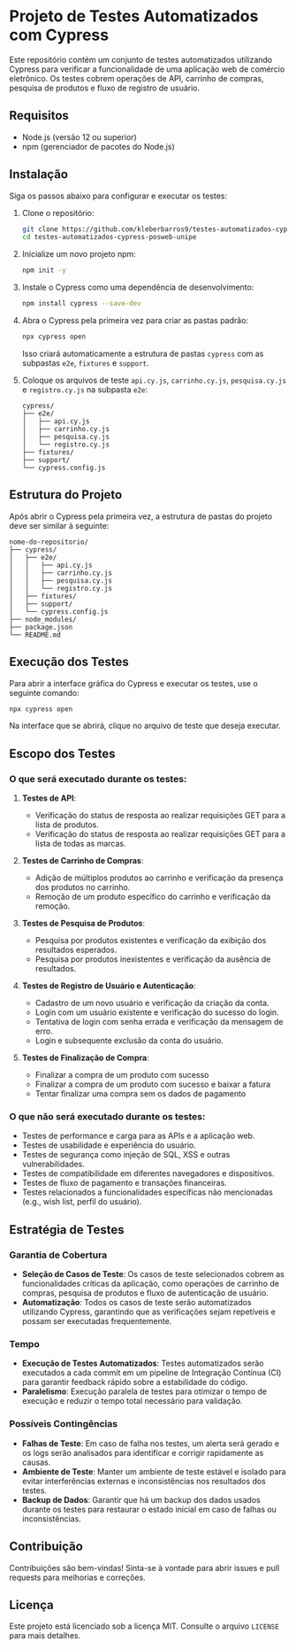 
# Projeto de Testes Automatizados com Cypress

Este repositório contém um conjunto de testes automatizados utilizando Cypress para verificar a funcionalidade de uma aplicação web de comércio eletrônico. Os testes cobrem operações de API, carrinho de compras, pesquisa de produtos e fluxo de registro de usuário.

## Requisitos

- Node.js (versão 12 ou superior)
- npm (gerenciador de pacotes do Node.js)

## Instalação

Siga os passos abaixo para configurar e executar os testes:

1. Clone o repositório:

    ```bash
    git clone https://github.com/kleberbarros9/testes-automatizados-cypress-posweb-unipe.git
    cd testes-automatizados-cypress-posweb-unipe
    ```

2. Inicialize um novo projeto npm:

    ```bash
    npm init -y
    ```

3. Instale o Cypress como uma dependência de desenvolvimento:

    ```bash
    npm install cypress --save-dev
    ```

4. Abra o Cypress pela primeira vez para criar as pastas padrão:

    ```bash
    npx cypress open
    ```

    Isso criará automaticamente a estrutura de pastas `cypress` com as subpastas `e2e`, `fixtures` e `support`.

5. Coloque os arquivos de teste `api.cy.js`, `carrinho.cy.js`, `pesquisa.cy.js` e `registro.cy.js` na subpasta `e2e`:

    ```
    cypress/
    ├── e2e/
    │   ├── api.cy.js
    │   ├── carrinho.cy.js
    │   ├── pesquisa.cy.js
    │   └── registro.cy.js
    ├── fixtures/
    ├── support/
    └── cypress.config.js
    ```

## Estrutura do Projeto

Após abrir o Cypress pela primeira vez, a estrutura de pastas do projeto deve ser similar à seguinte:

```
nome-do-repositorio/
├── cypress/
│   ├── e2e/
│   │   ├── api.cy.js
│   │   ├── carrinho.cy.js
│   │   ├── pesquisa.cy.js
│   │   └── registro.cy.js
│   ├── fixtures/
│   ├── support/
│   └── cypress.config.js
├── node_modules/
├── package.json
└── README.md
```

## Execução dos Testes

Para abrir a interface gráfica do Cypress e executar os testes, use o seguinte comando:

```bash
npx cypress open
```

Na interface que se abrirá, clique no arquivo de teste que deseja executar.

## Escopo dos Testes

### O que será executado durante os testes:

1. **Testes de API**:
   - Verificação do status de resposta ao realizar requisições GET para a lista de produtos.
   - Verificação do status de resposta ao realizar requisições GET para a lista de todas as marcas.

2. **Testes de Carrinho de Compras**:
   - Adição de múltiplos produtos ao carrinho e verificação da presença dos produtos no carrinho.
   - Remoção de um produto específico do carrinho e verificação da remoção.

3. **Testes de Pesquisa de Produtos**:
   - Pesquisa por produtos existentes e verificação da exibição dos resultados esperados.
   - Pesquisa por produtos inexistentes e verificação da ausência de resultados.

4. **Testes de Registro de Usuário e Autenticação**:
   - Cadastro de um novo usuário e verificação da criação da conta.
   - Login com um usuário existente e verificação do sucesso do login.
   - Tentativa de login com senha errada e verificação da mensagem de erro.
   - Login e subsequente exclusão da conta do usuário.

5. **Testes de Finalização de Compra**:
    - Finalizar a compra de um produto com sucesso
    - Finalizar a compra de um produto com sucesso e baixar a fatura
    - Tentar finalizar uma compra sem os dados de pagamento

### O que não será executado durante os testes:
- Testes de performance e carga para as APIs e a aplicação web.
- Testes de usabilidade e experiência do usuário.
- Testes de segurança como injeção de SQL, XSS e outras vulnerabilidades.
- Testes de compatibilidade em diferentes navegadores e dispositivos.
- Testes de fluxo de pagamento e transações financeiras.
- Testes relacionados a funcionalidades específicas não mencionadas (e.g., wish list, perfil do usuário).

## Estratégia de Testes

### Garantia de Cobertura
- **Seleção de Casos de Teste**: Os casos de teste selecionados cobrem as funcionalidades críticas da aplicação, como operações de carrinho de compras, pesquisa de produtos e fluxo de autenticação de usuário.
- **Automatização**: Todos os casos de teste serão automatizados utilizando Cypress, garantindo que as verificações sejam repetíveis e possam ser executadas frequentemente.

### Tempo
- **Execução de Testes Automatizados**: Testes automatizados serão executados a cada commit em um pipeline de Integração Contínua (CI) para garantir feedback rápido sobre a estabilidade do código.
- **Paralelismo**: Execução paralela de testes para otimizar o tempo de execução e reduzir o tempo total necessário para validação.

### Possíveis Contingências
- **Falhas de Teste**: Em caso de falha nos testes, um alerta será gerado e os logs serão analisados para identificar e corrigir rapidamente as causas.
- **Ambiente de Teste**: Manter um ambiente de teste estável e isolado para evitar interferências externas e inconsistências nos resultados dos testes.
- **Backup de Dados**: Garantir que há um backup dos dados usados durante os testes para restaurar o estado inicial em caso de falhas ou inconsistências.

## Contribuição

Contribuições são bem-vindas! Sinta-se à vontade para abrir issues e pull requests para melhorias e correções.

## Licença

Este projeto está licenciado sob a licença MIT. Consulte o arquivo `LICENSE` para mais detalhes.
